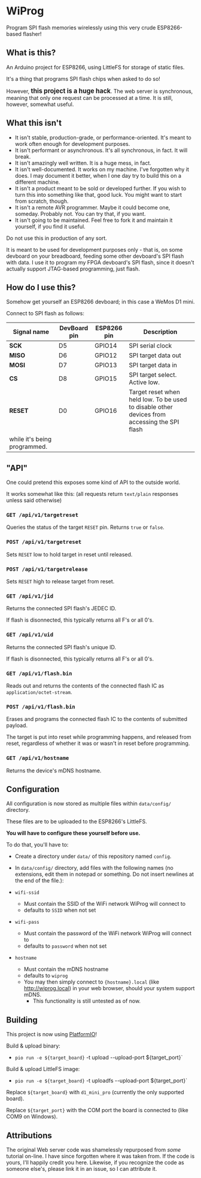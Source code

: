 # WiProg

Program SPI flash memories wirelessly using this very crude ESP8266-based flasher!

## What is this?

An Arduino project for ESP8266, using LittleFS for storage of static files.

It's a thing that programs SPI flash chips when asked to do so!

However, <big>**this project is a huge hack**</big>. The web server is synchronous, meaning that only one request can be
processed at a
time. It is still, however, somewhat useful.

## What this isn't

- It isn't stable, production-grade, or performance-oriented. It's meant to work often enough for development purposes.
- It isn't performant or asynchronous. It's all synchronous, in fact. It will break.
- It isn't amazingly well written. It is a huge mess, in fact.
- It isn't well-documented. It works on my machine. I've forgotten why it does. I may document it better, when I one day
  try to build this on a different machine.
- It isn't a product meant to be sold or developed further. If you wish to turn this into something like that, good
  luck. You might want to start from scratch, though.
- It isn't a remote AVR programmer. Maybe it could become one, someday. Probably not. You can try that, if you want.
- It isn't going to be maintained. Feel free to fork it and maintain it yourself, if you find it useful.

Do not use this in production of any sort.

It is meant to be used for development purposes only - that is, on some devboard on your breadboard, feeding some other
devboard's SPI flash with data.
I use it to program my FPGA devboard's SPI flash, since it doesn't actually support JTAG-based programming, just flash.

## How do I use this?

Somehow get yourself an ESP8266 devboard; in this case a WeMos D1 mini.

Connect to SPI flash as follows:

| Signal name | DevBoard pin | ESP8266 pin | Description |
| - | - | - | - |
| **SCK**   | D5 | GPIO14 | SPI serial clock |
| **MISO**  | D6 | GPIO12 | SPI target data out |
| **MOSI**  | D7 | GPIO13 | SPI target data in |
| **CS**    | D8 | GPIO15 | SPI target select. Active low. |
| **RESET** | D0 | GPIO16 | Target reset when held low. To be used to disable other devices from accessing the SPI flash
while it's being programmed. |

## "API"

One could pretend this exposes some kind of API to the outside world.

It works somewhat like this: (all requests return `text/plain` responses unless said otherwise)

### `GET /api/v1/targetreset`

Queries the status of the target `RESET` pin. Returns `true` or `false`.

### `POST /api/v1/targetreset`

Sets `RESET` low to hold target in reset until released.

### `POST /api/v1/targetrelease`

Sets `RESET` high to release target from reset.

### `GET /api/v1/jid`

Returns the connected SPI flash's JEDEC ID.

If flash is disonnected, this typically returns all F's or all 0's.

### `GET /api/v1/uid`

Returns the connected SPI flash's unique ID.

If flash is disonnected, this typically returns all F's or all 0's.

### `GET /api/v1/flash.bin`

Reads out and returns the contents of the connected flash IC as `application/octet-stream`.

### `POST /api/v1/flash.bin`

Erases and programs the connected flash IC to the contents of submitted payload.

The target is put into reset while programming happens, and released from reset, regardless of whether it was or wasn't
in reset before programming.

### `GET /api/v1/hostname`

Returns the device's mDNS hostname.

## Configuration

All configuration is now stored as multiple files within `data/config/` directory.

These files are to be uploaded to the ESP8266's LittleFS.

**You will have to configure these yourself before use.**

To do that, you'll have to:

- Create a directory under `data/` of this repository named `config`.
- In `data/config/` directory, add files with the following names (no extensions, edit them in notepad or something. Do not insert newlines at the end of the file.):

- `wifi-ssid`
  - Must contain the SSID of the WiFi network WiProg will connect to
  - defaults to `SSID` when not set
- `wifi-pass`
  - Must contain the password of the WiFi network WiProg will connect to
  - defaults to `password` when not set
- `hostname`
  - Must contain the mDNS hostname
  - defaults to `wiprog`
  - You may then simply connect to `{hostname}.local` (like http://wiprog.local) in your web browser, should your system support mDNS.
    - This functionality is still untested as of now.

## Building

This project is now using [PlatformIO](https://platformio.org/)!

Build & upload binary:
- `pio run -e ${target_board}` -t upload --upload-port ${target_port}`

Build & upload LittleFS image:
- `pio run -e ${target_board}` -t uploadfs --upload-port ${target_port}`

Replace `${target_board}` with `d1_mini_pro` (currently the only supported board).

Replace `${target_port}` with the COM port the board is connected to (like COM9 on Windows).

## Attributions

The original Web server code was shamelessly repurposed from _some_ tutorial on-line.
I have since forgotten where it was taken from.
If the code is yours, I'll happily credit you here.
Likewise, if you recognize the code as someone else's, please link it in an issue, so I can attribute it.
